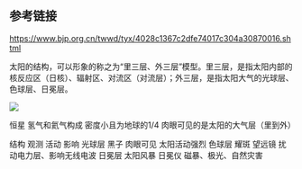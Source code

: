 
## 参考链接

https://www.bjp.org.cn/twwd/tyx/4028c1367c2dfe74017c304a30870016.shtml


太阳的结构，可以形象的称之为“里三层、外三层”模型。里三层，是指太阳内部的核反应区（日核）、辐射区、对流区（对流层）；外三层，是指太阳大气的光球层、色球层、日冕层。


<img src="https://www.bjp.org.cn/upload/image/htmlFile/20210929144040731/word/media/image1.jpeg" />



恒星
氢气和氦气构成
密度小且为地球的1/4
肉眼可见的是太阳的大气层（里到外）

结构	观测	活动	影响
光球层	黑子	肉眼可见	太阳活动强烈
色球层	耀斑	望远镜	扰动电力层、影响无线电波
日冕层	太阳风暴	日冕仪	磁暴、极光、自然灾害